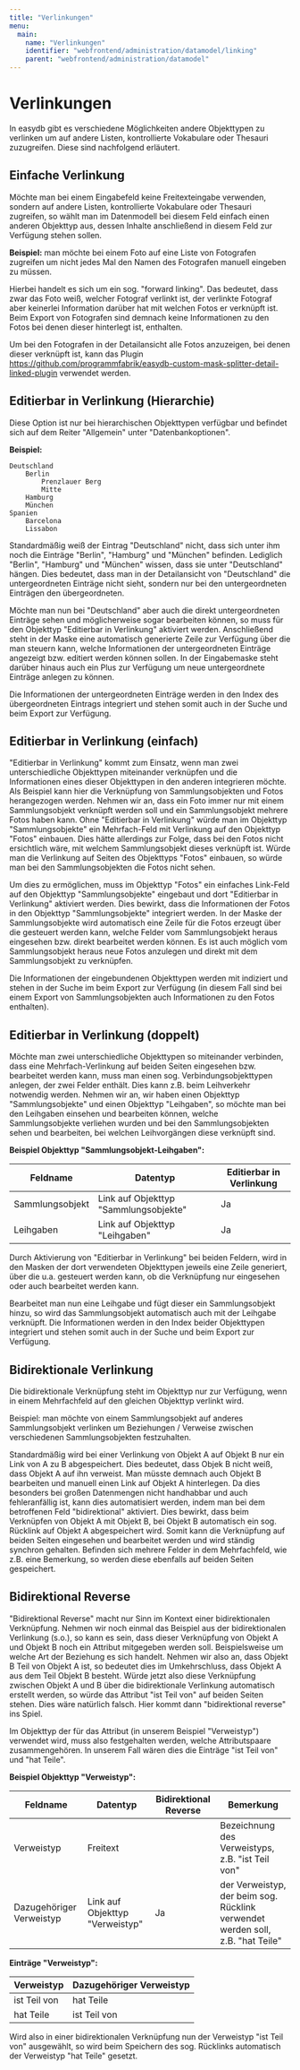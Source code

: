 ```yaml
---
title: "Verlinkungen"
menu:
  main:
    name: "Verlinkungen"
    identifier: "webfrontend/administration/datamodel/linking"
    parent: "webfrontend/administration/datamodel"
---
```

# Verlinkungen

In easydb gibt es verschiedene Möglichkeiten andere Objekttypen zu verlinken um auf andere Listen, kontrollierte Vokabulare oder Thesauri zuzugreifen. Diese sind nachfolgend erläutert.



## Einfache Verlinkung

Möchte man bei einem Eingabefeld keine Freitexteingabe verwenden, sondern auf andere Listen, kontrollierte Vokabulare oder Thesauri zugreifen, so wählt man im Datenmodell bei diesem Feld einfach einen anderen Objekttyp aus, dessen Inhalte anschließend in diesem Feld zur Verfügung stehen sollen. 

**Beispiel:** man möchte bei einem Foto auf eine Liste von Fotografen zugreifen um nicht jedes Mal den Namen des Fotografen manuell eingeben zu müssen.

Hierbei handelt es sich um ein sog. "forward linking". Das bedeutet, dass zwar das Foto weiß, welcher Fotograf verlinkt ist, der verlinkte Fotograf aber keinerlei Information darüber hat mit welchen Fotos er verknüpft ist. Beim Export von Fotografen sind demnach keine Informationen zu den Fotos bei denen dieser hinterlegt ist, enthalten. 

Um bei den Fotografen in der Detailansicht alle Fotos anzuzeigen, bei denen dieser verknüpft ist, kann das Plugin https://github.com/programmfabrik/easydb-custom-mask-splitter-detail-linked-plugin verwendet werden.



## Editierbar in Verlinkung (Hierarchie)

Diese Option ist nur bei hierarchischen Objekttypen verfügbar und befindet sich auf dem Reiter "Allgemein" unter "Datenbankoptionen". 

**Beispiel:**

```
Deutschland
    Berlin
    	Prenzlauer Berg
    	Mitte
    Hamburg
    München
Spanien
    Barcelona
    Lissabon
```



Standardmäßig weiß der Eintrag "Deutschland" nicht, dass sich unter ihm noch die Einträge "Berlin", "Hamburg" und "München" befinden. Lediglich "Berlin", "Hamburg" und "München" wissen, dass sie unter "Deutschland" hängen. Dies bedeutet, dass man in der Detailansicht von "Deutschland" die untergeordneten Einträge nicht sieht, sondern nur bei den untergeordneten Einträgen den übergeordneten.

Möchte man nun bei "Deutschland" aber auch die direkt untergeordneten Einträge sehen und möglicherweise sogar bearbeiten können, so muss für den Objekttyp "Editierbar in Verlinkung" aktiviert werden. Anschließend steht in der Maske eine automatisch generierte Zeile zur Verfügung über die man steuern kann, welche Informationen der untergeordneten Einträge angezeigt bzw. editiert werden können sollen. In der Eingabemaske steht darüber hinaus auch ein Plus zur Verfügung um neue untergeordnete Einträge anlegen zu können. 

Die Informationen der untergeordneten Einträge werden in den Index des übergeordneten Eintrags integriert und stehen somit auch in der Suche und beim Export zur Verfügung.



## Editierbar in Verlinkung (einfach)

"Editierbar in Verlinkung" kommt zum Einsatz, wenn man zwei unterschiedliche Objekttypen miteinander verknüpfen und die Informationen eines dieser Objekttypen in den anderen integrieren möchte. Als Beispiel kann hier die Verknüpfung von Sammlungsobjekten und Fotos herangezogen werden. Nehmen wir an, dass ein Foto immer nur mit einem Sammlungsobjekt verknüpft werden soll und ein Sammlungsobjekt mehrere Fotos haben kann. Ohne "Editierbar in Verlinkung" würde man im Objekttyp "Sammlungsobjekte" ein Mehrfach-Feld mit Verlinkung auf den Objekttyp "Fotos" einbauen. Dies hätte allerdings zur Folge, dass bei den Fotos nicht ersichtlich wäre, mit welchem Sammlungsobjekt dieses verknüpft ist. Würde man die Verlinkung auf Seiten des Objekttyps "Fotos" einbauen, so würde man bei den Sammlungsobjekten die Fotos nicht sehen. 

Um dies zu ermöglichen, muss im Objekttyp "Fotos" ein einfaches Link-Feld auf den Objekttyp "Sammlungsobjekte" eingebaut und dort "Editierbar in Verlinkung" aktiviert werden. Dies bewirkt, dass die Informationen der Fotos in den Objekttyp "Sammlungsobjekte" integriert werden. In der Maske der Sammlungsobjekte wird automatisch eine Zeile für die Fotos erzeugt über die gesteuert werden kann, welche Felder vom Sammlungsobjekt heraus eingesehen bzw. direkt bearbeitet werden können. Es ist auch möglich vom Sammlungsobjekt heraus neue Fotos anzulegen und direkt mit dem Sammlungsobjekt zu verknüpfen. 

Die Informationen der eingebundenen Objekttypen werden mit indiziert und stehen in der Suche im beim Export zur Verfügung (in diesem Fall sind bei einem Export von Sammlungsobjekten auch Informationen zu den Fotos enthalten).



## Editierbar in Verlinkung (doppelt)

Möchte man zwei unterschiedliche Objekttypen so miteinander verbinden, dass eine Mehrfach-Verlinkung auf beiden Seiten eingesehen bzw. bearbeitet werden kann, muss man einen sog. Verbindungsobjekttypen anlegen, der zwei Felder enthält. Dies kann z.B. beim Leihverkehr notwendig werden. Nehmen wir an, wir haben einen Objekttyp "Sammlungsobjekte" und einen Objekttyp "Leihgaben", so möchte man bei den Leihgaben einsehen und bearbeiten können, welche Sammlungsobjekte verliehen wurden und bei den Sammlungsobjekten sehen und bearbeiten, bei welchen Leihvorgängen diese verknüpft sind.

**Beispiel Objekttyp "Sammlungsobjekt-Leihgaben":**

| Feldname        | Datentyp                              | Editierbar in Verlinkung |
| --------------- | ------------------------------------- | ------------------------ |
| Sammlungsobjekt | Link auf Objekttyp "Sammlungsobjekte" | Ja                       |
| Leihgaben       | Link auf Objekttyp "Leihgaben"        | Ja                       |



Durch Aktivierung von "Editierbar in Verlinkung" bei beiden Feldern, wird in den Masken der dort verwendeten Objekttypen jeweils eine Zeile generiert, über die u.a. gesteuert werden kann, ob die Verknüpfung nur eingesehen oder auch bearbeitet werden kann. 

Bearbeitet man nun eine Leihgabe und fügt dieser ein Sammlungsobjekt hinzu, so wird das Sammlungsobjekt automatisch auch mit der Leihgabe verknüpft. Die Informationen werden in den Index beider Objekttypen integriert und stehen somit auch in der Suche und beim Export zur Verfügung.



## Bidirektionale Verlinkung

Die bidirektionale Verknüpfung steht im Objekttyp nur zur Verfügung, wenn in einem Mehrfachfeld auf den gleichen Objekttyp verlinkt wird.

Beispiel: man möchte von einem Sammlungsobjekt auf anderes Sammlungsobjekt verlinken um Beziehungen / Verweise zwischen verschiedenen Sammlungsobjekten festzuhalten.

Standardmäßig wird bei einer Verlinkung von Objekt A auf Objekt B nur ein Link von A zu B abgespeichert. Dies bedeutet, dass Objek B nicht weiß, dass Objekt A auf ihn verweist. Man müsste demnach auch Objekt B bearbeiten und manuell einen Link auf Objekt A hinterlegen. Da dies besonders bei großen Datenmengen nicht handhabbar und auch fehleranfällig ist, kann dies automatisiert werden, indem man bei dem betroffenen Feld "bidirektional" aktiviert. Dies bewirkt, dass beim Verknüpfen von Objekt A mit Objekt B, bei Objekt B automatisch ein sog. Rücklink auf Objekt A abgespeichert wird. Somit kann die Verknüpfung auf beiden Seiten eingesehen und bearbeitet werden und wird ständig synchron gehalten. Befinden sich mehrere Felder in dem Mehrfachfeld, wie z.B. eine Bemerkung, so werden diese ebenfalls auf beiden Seiten gespeichert.



## Bidirektional Reverse

"Bidirektional Reverse" macht nur Sinn im Kontext einer bidirektionalen Verknüpfung. Nehmen wir noch einmal das Beispiel aus der bidirektionalen Verlinkung (s.o.), so kann es sein, dass dieser Verknüpfung von Objekt A und Objekt B noch ein Attribut mitgegeben werden soll. Beispielsweise um welche Art der Beziehung es sich handelt. Nehmen wir also an, dass Objekt B Teil von Objekt A ist, so bedeutet dies im Umkehrschluss, dass Objekt A aus dem Teil Objekt B besteht. Würde jetzt also diese Verknüpfung zwischen Objekt A und B über die bidirektionale Verlinkung automatisch erstellt werden, so würde das Attribut "ist Teil von" auf beiden Seiten stehen. Dies wäre natürlich falsch. Hier kommt dann "bidirektional reverse" ins Spiel. 

Im Objekttyp der für das Attribut (in unserem Beispiel "Verweistyp") verwendet wird, muss also festgehalten werden, welche Attributspaare zusammengehören. In unserem Fall wären dies die Einträge "ist Teil von" und "hat Teile". 

**Beispiel Objekttyp "Verweistyp":**

| Feldname                 | Datentyp                        | Bidirektional Reverse | Bemerkung                                                    |
| ------------------------ | ------------------------------- | --------------------- | ------------------------------------------------------------ |
| Verweistyp               | Freitext                        |                       | Bezeichnung des Verweistyps, z.B. "ist Teil von"             |
| Dazugehöriger Verweistyp | Link auf Objekttyp "Verweistyp" | Ja                    | der Verweistyp, der beim sog. Rücklink verwendet werden soll, z.B. "hat Teile" |



**Einträge "Verweistyp":**

| Verweistyp   | Dazugehöriger Verweistyp |
| ------------ | ------------------------ |
| ist Teil von | hat Teile                |
| hat Teile    | ist Teil von             |



Wird also in einer bidirektionalen Verknüpfung nun der Verweistyp "ist Teil von" ausgewählt, so wird beim Speichern des sog. Rücklinks automatisch der Verweistyp "hat Teile" gesetzt.
